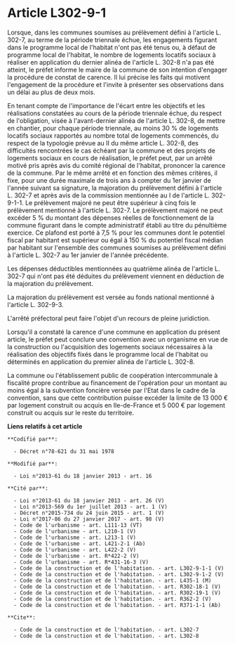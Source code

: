 # Article L302-9-1

Lorsque, dans les communes soumises au prélèvement défini à l'article L. 302-7, au terme de la période triennale échue, les
engagements figurant dans le programme local de l'habitat n'ont pas été tenus ou, à défaut de programme local de l'habitat,
le nombre de logements locatifs sociaux à réaliser en application du dernier alinéa de l'article L. 302-8 n'a pas été
atteint, le préfet informe le maire de la commune de son intention d'engager la procédure de constat de carence. Il lui
précise les faits qui motivent l'engagement de la procédure et l'invite à présenter ses observations dans un délai au plus de
deux mois. 

En tenant compte de l'importance de l'écart entre les objectifs et les réalisations constatées au cours de la période
triennale échue, du respect de l'obligation, visée à l'avant-dernier alinéa de l'article L. 302-8, de mettre en chantier,
pour chaque période triennale, au moins 30 % de logements locatifs sociaux rapportés au nombre total de logements commencés,
du respect de la typologie prévue au II du même article L. 302-8, des difficultés rencontrées le cas échéant par la commune
et des projets de logements sociaux en cours de réalisation, le préfet peut, par un arrêté motivé pris après avis du comité
régional de l'habitat, prononcer la carence de la commune. Par le même arrêté et en fonction des mêmes critères, il fixe,
pour une durée maximale de trois ans à compter du 1er janvier de l'année suivant sa signature, la majoration du prélèvement
défini à l'article L. 302-7 et après avis de la commission mentionnée au I de l'article L. 302-9-1-1. Le prélèvement majoré
ne peut être supérieur à cinq fois le prélèvement mentionné à l'article L. 302-7. Le prélèvement majoré ne peut excéder 5 %
du montant des dépenses réelles de fonctionnement de la commune figurant dans le compte administratif établi au titre du
pénultième exercice. Ce plafond est porté à 7,5 % pour les communes dont le potentiel fiscal par habitant est supérieur ou
égal à 150 % du potentiel fiscal médian par habitant sur l'ensemble des communes soumises au prélèvement défini à l'article
L. 302-7 au 1er janvier de l'année précédente. 

Les dépenses déductibles mentionnées au quatrième alinéa de l'article L. 302-7 qui n'ont pas été déduites du prélèvement
viennent en déduction de la majoration du prélèvement. 

La majoration du prélèvement est versée au fonds national mentionné à l'article L. 302-9-3. 

L'arrêté préfectoral peut faire l'objet d'un recours de pleine juridiction. 

Lorsqu'il a constaté la carence d'une commune en application du présent article, le préfet peut conclure une convention avec
un organisme en vue de la construction ou l'acquisition des logements sociaux nécessaires à la réalisation des objectifs
fixés dans le programme local de l'habitat ou déterminés en application du premier alinéa de l'article L. 302-8. 

La commune ou l'établissement public de coopération intercommunale à fiscalité propre contribue au financement de l'opération
pour un montant au moins égal à la subvention foncière versée par l'Etat dans le cadre de la convention, sans que cette
contribution puisse excéder la limite de 13 000 € par logement construit ou acquis en Ile-de-France et 5 000 € par logement
construit ou acquis sur le reste du territoire.

**Liens relatifs à cet article**

	**Codifié par**:

	  - Décret n°78-621 du 31 mai 1978

	**Modifié par**:

	  - Loi n°2013-61 du 18 janvier 2013 - art. 16

	**Cité par**:

	  - Loi n°2013-61 du 18 janvier 2013 - art. 26 (V)
	  - Loi n°2013-569 du 1er juillet 2013 - art. 1 (V)
	  - Décret n°2015-734 du 24 juin 2015 - art. 1 (V)
	  - Loi n°2017-86 du 27 janvier 2017 - art. 98 (V)
	  - Code de l'urbanisme - art. L111-13 (VT)
	  - Code de l'urbanisme - art. L210-1 (V)
	  - Code de l'urbanisme - art. L213-1 (V)
	  - Code de l'urbanisme - art. L421-2-1 (Ab)
	  - Code de l'urbanisme - art. L422-2 (V)
	  - Code de l'urbanisme - art. R*422-2 (V)
	  - Code de l'urbanisme - art. R*431-16-3 (V)
	  - Code de la construction et de l'habitation. - art. L302-9-1-1 (V)
	  - Code de la construction et de l'habitation. - art. L302-9-1-2 (V)
	  - Code de la construction et de l'habitation. - art. L435-1 (M)
	  - Code de la construction et de l'habitation. - art. R302-18-1 (V)
	  - Code de la construction et de l'habitation. - art. R302-19-1 (V)
	  - Code de la construction et de l'habitation. - art. R362-2 (V)
	  - Code de la construction et de l'habitation. - art. R371-1-1 (Ab)

	**Cite**:

	  - Code de la construction et de l'habitation. - art. L302-7
	  - Code de la construction et de l'habitation. - art. L302-8
